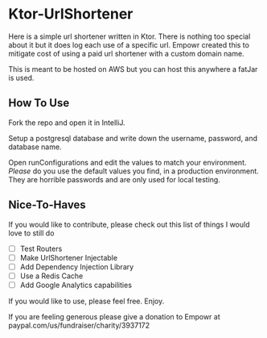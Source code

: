 # Ktor-UrlShortener

Here is a simple url shortener written in Ktor. There is nothing too special about it but it does log each use of a specific url. Empowr created this to mitigate cost of using a paid url shortener with a custom domain name.

This is meant to be hosted on AWS but you can host this anywhere a fatJar is used.

## How To Use
Fork the repo and open it in IntelliJ. 

Setup a postgresql database and write down the username, password, and database name.

Open runConfigurations and edit the values to match your environment. *Please* do you use the default values you find, in a production environment. They are horrible passwords and are only used for local testing.

## Nice-To-Haves
If you would like to contribute, please check out this list of things I would love to still do

- [ ] Test Routers
- [ ] Make UrlShortener Injectable
- [ ] Add Dependency Injection Library
- [ ] Use a Redis Cache
- [ ] Add Google Analytics capabilities

If you would like to use, please feel free. Enjoy.

If you are feeling generous please give a donation to Empowr at
paypal.com/us/fundraiser/charity/3937172
